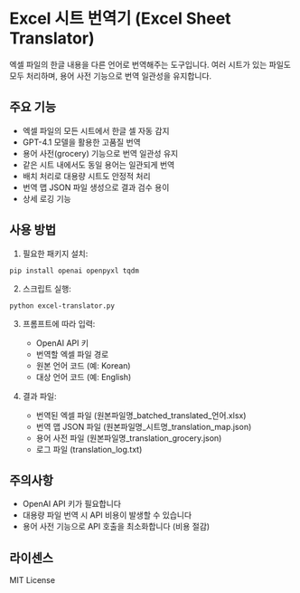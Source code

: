 # Excel 시트 번역기 (Excel Sheet Translator)

엑셀 파일의 한글 내용을 다른 언어로 번역해주는 도구입니다. 여러 시트가 있는 파일도 모두 처리하며, 용어 사전 기능으로 번역 일관성을 유지합니다.

## 주요 기능

- 엑셀 파일의 모든 시트에서 한글 셀 자동 감지
- GPT-4.1 모델을 활용한 고품질 번역
- 용어 사전(grocery) 기능으로 번역 일관성 유지
- 같은 시트 내에서도 동일 용어는 일관되게 번역
- 배치 처리로 대용량 시트도 안정적 처리
- 번역 맵 JSON 파일 생성으로 결과 검수 용이
- 상세 로깅 기능

## 사용 방법

1. 필요한 패키지 설치:
```
pip install openai openpyxl tqdm
```

2. 스크립트 실행:
```
python excel-translator.py
```

3. 프롬프트에 따라 입력:
   - OpenAI API 키
   - 번역할 엑셀 파일 경로 
   - 원본 언어 코드 (예: Korean)
   - 대상 언어 코드 (예: English)

4. 결과 파일:
   - 번역된 엑셀 파일 (원본파일명_batched_translated_언어.xlsx)
   - 번역 맵 JSON 파일 (원본파일명_시트명_translation_map.json)
   - 용어 사전 파일 (원본파일명_translation_grocery.json)
   - 로그 파일 (translation_log.txt)

## 주의사항

- OpenAI API 키가 필요합니다
- 대용량 파일 번역 시 API 비용이 발생할 수 있습니다
- 용어 사전 기능으로 API 호출을 최소화합니다 (비용 절감)

## 라이센스

MIT License 